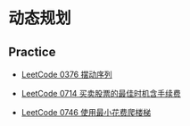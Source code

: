 # 动态规划

## Practice

- [LeetCode 0376 摆动序列](https://leetcode-cn.com/problems/wiggle-subsequence/)

- [LeetCode 0714 买卖股票的最佳时机含手续费](https://leetcode-cn.com/problems/best-time-to-buy-and-sell-stock-with-transaction-fee/)

- [LeetCode 0746 使用最小花费爬楼梯](https://leetcode-cn.com/problems/min-cost-climbing-stairs/)
